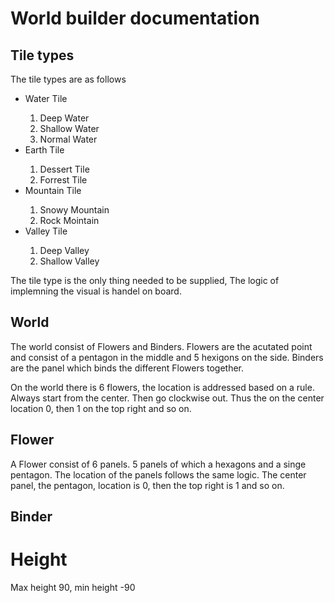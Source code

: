 # World builder documentation

## Tile types
The tile types are as follows

<ul>
  <li>Water Tile</li>
    <ol>
      <li>Deep Water</li>
      <li>Shallow Water</li>
      <li>Normal Water</li>
    </ol>
  <li>Earth Tile</li>
    <ol>
      <li>Dessert Tile</li>
      <li>Forrest Tile</li>
    </ol>
  <li>Mountain Tile</li>
    <ol>
      <li>Snowy Mountain</li>
      <li>Rock Mointain</li>
    </ol>
  </li>
   <li>Valley Tile</li>
    <ol>
      <li>Deep Valley</li>
      <li>Shallow Valley</li>
    </ol>
  </li>
</ul>

The tile type is the only thing needed to be supplied, The logic of implemning the visual is handel on board. 

## World 
The world consist of Flowers and Binders. Flowers are the acutated point and consist of a pentagon in the middle and 5 hexigons on the side. Binders are the panel which binds the different Flowers together. 

On the world there is 6 flowers, the location is addressed based on a rule. Always start from the center. Then go clockwise out. Thus the on the center location 0, then 1 on the top right and so on. 

## Flower
A Flower consist of 6 panels. 5 panels of which a hexagons and a singe pentagon. The location of the panels follows the same logic. The center panel, the pentagon, location is 0, then the top right is 1 and so on. 



## Binder


# Height

Max height 90, min height -90